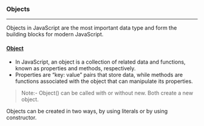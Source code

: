 ### Objects
---

Objects in JavaScript are the most important data type and form the building blocks for modern JavaScript.

#### <u>Object</u>
- In JavaScript, an object is a collection of related data and functions, known as properties and methods, respectively. 
- Properties are “key: value” pairs that store data, while methods are functions associated with the object that can manipulate its properties.

> Note:- Object()  can be called with or without new. Both create a new object.

Objects can be created in two ways, by using literals or by using constructor.
